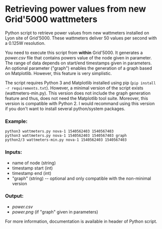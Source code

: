 # Retrieving power values from new Grid'5000 wattmeters

Python script to retrieve power values from new wattmeters installed on Lyon site of Grid'5000. These wattmeters deliver 50 values per second with a 0.125W resolution.

You need to execute this script from **within** Grid'5000. It generates a _power.csv_ file that contains powers value of the node given in parameter. The range of data depends on start/end timestamps given in parameters. An optional parameter ("graph") enables the generation of a graph based on Matplotlib. However, this feature is very simplistic.

The script requires Python 3 and Matplotlib installed using pip (`pip install -r requirements.txt`). However, a minimal version of the script exists (wattmeters-min.py). This version does not include the graph generation feature and thus, does not need the Matplotlib tool suite. Moreover, this version is compatible with Python 2. I would recommand using this version if you don't want to install several python/system packages.

### Example:

```
python3 wattmeters.py nova-1 1540562403 1540567403 
python3 wattmeters.py nova-1 1540562403 1540567403 graph 
python2/3 wattmeters-min.py nova-1 1540562403 1540567403
```

### Inputs:

- name of node (string)
- timestamp start (int)
- timestamp end (int)
- "graph" (string) -- optional and only compatible with the non-minimal version

### Output:
- _power.csv_
- _power.png_ (if "graph" given in parameters)

For more information, documentation is available in header of Python script.
